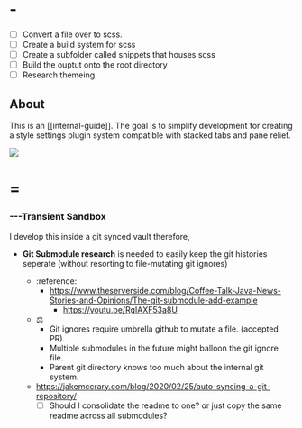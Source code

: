 # -

- [ ] Convert a file over to scss.
- [ ] Create a build system for scss
- [ ] Create a subfolder called snippets that houses scss
- [ ] Build the ouptut onto the root directory
- [ ] Research themeing

## About

This is an [[internal-guide]]. The goal is to simplify development for creating a style settings plugin system compatible with stacked tabs and pane relief.

![](/docs/assets/screenshot.png)

# =

### ---Transient Sandbox

I develop this inside a git synced vault therefore,

- **Git Submodule research** is needed to easily keep the git histories seperate (without resorting to file-mutating git ignores)

  - :reference:
    - https://www.theserverside.com/blog/Coffee-Talk-Java-News-Stories-and-Opinions/The-git-submodule-add-example
      - https://youtu.be/RgIAXF53a8U
  - ⚖️
    - Git ignores require umbrella github to mutate a file. (accepted PR).
    - Multiple submodules in the future might balloon the git ignore file.
    - Parent git directory knows too much about the internal git system.

  * https://jakemccrary.com/blog/2020/02/25/auto-syncing-a-git-repository/
    - [ ] Should I consolidate the readme to one? or just copy the same readme across all submodules?
